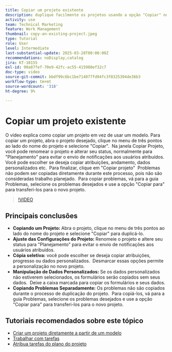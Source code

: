 ```yaml
---
title: Copiar um projeto existente
description: duplique facilmente os projetos usando a opção "Copiar" no menu de três pontos, renomeando e definindo o status para "Planejamento", copiando dados e formulários personalizados e transferindo problemas separadamente por meio da guia Problemas para configurações de projeto personalizadas.
activity: use
team: Technical Marketing
feature: Work Management
thumbnail: copy-an-existing-project.jpeg
type: Tutorial
role: User
level: Intermediate
last-substantial-update: 2025-03-28T00:00:00Z
recommendations: noDisplay,catalog
jira: KT-10155
exl-id: 90a87fef-70e9-42fc-ac55-415980ef32c7
doc-type: video
source-git-commit: bbdf99c6bc1be714077fd94fc3f8325394de36b3
workflow-type: tm+mt
source-wordcount: '318'
ht-degree: 9%

---
```


# Copiar um projeto existente

O vídeo explica como copiar um projeto em vez de usar um modelo. &#x200B; Para copiar um projeto, abra o projeto desejado, clique no menu de três pontos ao lado do nome do projeto e selecione &quot;Copiar&quot;. &#x200B; Na janela Copiar Projeto, você pode renomear o projeto e alterar seu status, normalmente para &quot;Planejamento&quot; para evitar o envio de notificações aos usuários atribuídos. &#x200B; Você pode escolher se deseja copiar atribuições, andamento, dados personalizados etc. &#x200B;
Para finalizar, clique em &quot;Copiar projeto&quot; &#x200B;
Problemas não podem ser copiadas diretamente durante este processo, pois não são consideradas trabalho planejado. &#x200B; Para copiar problemas, vá para a guia Problemas, selecione os problemas desejados e use a opção &quot;Copiar para&quot; para transferi-los para o novo projeto. &#x200B;


>[!VIDEO](https://video.tv.adobe.com/v/3456037/?quality=12&learn=on&enablevpops=1)

## Principais conclusões

* **Copiando um Projeto:** Abra o projeto, clique no menu de três pontos ao lado do nome do projeto e selecione &quot;Copiar&quot; para duplicá-lo. &#x200B;
* **Ajuste das Configurações do Projeto:** Renomeie o projeto e altere seu status para &quot;Planejamento&quot; para evitar o envio de notificações aos usuários atribuídos.
* **Cópia seletiva:** você pode escolher se deseja copiar atribuições, progresso ou dados personalizados. &#x200B; Desmarcar essas opções permite a personalização no novo projeto.
* **Manipulação de Dados Personalizados:** Se os dados personalizados não estiverem selecionados, os formulários serão copiados sem seus dados. &#x200B; Deixe a caixa marcada para copiar os formulários e seus dados. &#x200B;
* **Copiando Problemas Separadamente:** Os problemas não são copiados durante o processo de duplicação do projeto. &#x200B; Para copiá-los, vá para a guia Problemas, selecione os problemas desejados e use a opção &quot;Copiar para&quot; para transferi-los para o novo projeto. &#x200B;


## Tutoriais recomendados sobre este tópico

* [Criar um projeto diretamente a partir de um modelo](/help/manage-work/create-and-manage-project-templates/create-a-project-directly-from-a-template.md)
* [Trabalhar com tarefas](/help/manage-work/tasks/work-with-tasks.md)
* [Atribua tarefas do plano do projeto](/help/manage-work/tasks/assign-tasks-from-the-project-plan.md)
